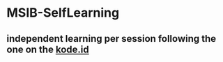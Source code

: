 # MSIB-SelfLearning
## independent learning per session following the one on the [kode.id](https://www.kode.id)
